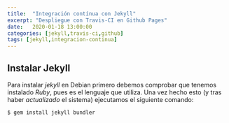 ```yaml
---
title:  "Integración contínua con Jekyll"
excerpt: "Despliegue con Travis-CI en Github Pages"
date:   2020-01-18 13:00:00
categories: [jekyll,travis-ci,github]
tags: [jekyll,integracion-continua]
---
```


## Instalar Jekyll

Para instalar *jekyll* en Debian primero debemos comprobar que tenemos instalado *Ruby*, pues es el lenguaje que utiliza. Una vez hecho esto (y tras haber *actualizado* el sistema) ejecutamos el siguiente comando:
```
$ gem install jekyll bundler
```

